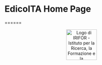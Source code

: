 # EdicoITA Home Page
======
<p align="center">
  <img height="100" src="https://www.irifor.eu/wp-content/uploads/2017/06/cropped-logo_irifor-2.png" alt="Logo di IRIFOR - Istituto per la Ricerca, la Formazione e la Riabilitazione">
</p>

